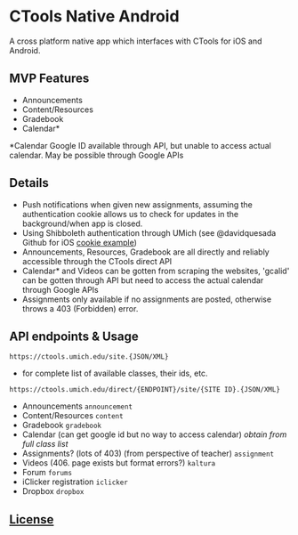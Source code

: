 CTools Native Android
===========================
A cross platform native app which interfaces with CTools for iOS and Android.

MVP Features
-----
- Announcements
- Content/Resources
- Gradebook
- Calendar*

*Calendar Google ID available through API, but unable to access actual calendar. May be possible through Google APIs

Details
-----
- Push notifications when given new assignments, assuming the authentication cookie allows us to check for updates in the background/when app is closed.
- Using Shibboleth authentication through UMich (see @davidquesada Github for iOS [cookie example](https://github.com/davidquesada/BluePrinter/blob/863ecfe42adef21063cde584fd2ed245a9461567/BluePrinterCore/BluePrinterCore/Model/Network/MPrintCosignManager.m))
- Announcements, Resources, Gradebook are all directly and reliably accessible through the CTools direct API
- Calendar* and Videos can be gotten from scraping the websites, 'gcalid' can be gotten through API but need to access the actual calendar through Google APIs
- Assignments only available if no assignments are posted, otherwise throws a 403 (Forbidden) error.

API endpoints & Usage
-----
`https://ctools.umich.edu/site.{JSON/XML}`
- for complete list of available classes, their ids, etc.

`https://ctools.umich.edu/direct/{ENDPOINT}/site/{SITE ID}.{JSON/XML}`
- Announcements `announcement`
- Content/Resources `content`
- Gradebook `gradebook`
- Calendar (can get google id but no way to access calendar) *obtain from full class list*
- Assignments? (lots of 403) (from perspective of teacher) `assignment`
- Videos (406. page exists but format errors?) `kaltura`
- Forum `forums`
- iClicker registration `iclicker`
- Dropbox `dropbox`

[License](LICENSE.md)
-----
